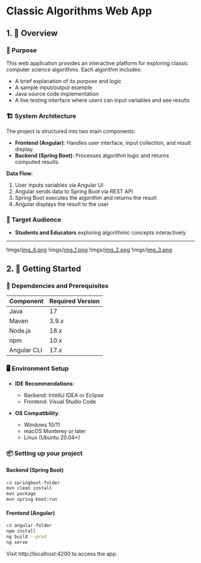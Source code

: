#  Classic Algorithms Web App

## 1. 📘 Overview

### 🎯 Purpose
This web application provides an interactive platform for exploring classic computer science algorithms. Each algorithm includes:
- A brief explanation of its purpose and logic
- A sample input/output example
- Java source code implementation
- A live testing interface where users can input variables and see results

### 🏗️ System Architecture
The project is structured into two main components:
- **Frontend (Angular)**: Handles user interface, input collection, and result display.
- **Backend (Spring Boot)**: Processes algorithm logic and returns computed results.

**Data Flow**:
1. User inputs variables via Angular UI
2. Angular sends data to Spring Boot via REST API
3. Spring Boot executes the algorithm and returns the result
4. Angular displays the result to the user

### 👥 Target Audience
- **Students and Educators** exploring algorithmic concepts interactively

---

!imgs/[img_4.png](img_4.png)
!imgs/[img_1.png](img_1.png)
!imgs/[img_2.png](img_2.png)
!imgs/[img_3.png](img_3.png)


## 2. 🚀 Getting Started

### 🔧 Dependencies and Prerequisites

| Component     | Required Version |
|---------------|------------------|
| Java          | 17               |
| Maven         | 3.9.x            |
| Node.js       | 18.x             |
| npm           | 10.x             |
| Angular CLI   | 17.x             |

### 🖥️ Environment Setup

- **IDE Recommendations**:
  - Backend: IntelliJ IDEA or Eclipse
  - Frontend: Visual Studio Code

- **OS Compatibility**:
  - Windows 10/11
  - macOS Monterey or later
  - Linux (Ubuntu 20.04+)

### 📦 Setting up your project

#### Backend (Spring Boot)


```bash
cd springboot-folder
mvn clean install
mvn package
mvn spring-boot:run
```

#### Frontend (Angular)
```bash
cd angular-folder
npm install
ng build --prod
ng serve
```

Visit http://localhost:4200 to access the app.


